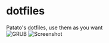 # dotfiles
Patato's dotfiles, use them as you want\
![GRUB](https://github.com/Patato777/dotfiles/blob/main/Grub.JPG?raw=true)
![Screenshot](https://github.com/Patato777/dotfiles/blob/main/ncmpcpp%2Bcava%2Bneofetch%2Bpolybar%2Btoilet%2Bkitty%20vfin.png?raw=true)
